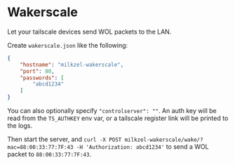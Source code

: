 # Wakerscale

Let your tailscale devices send WOL packets to the LAN.

Create `wakerscale.json` like the following:

```json
{
	"hostname": "milkzel-wakerscale",
	"port": 80,
	"passwords": [
		"abcd1234"
	]
}
```

You can also optionally specify `"controlserver": ""`.
An auth key will be read from the `TS_AUTHKEY` env var, or a tailscale register link will be printed to the logs.

Then start the server, and `curl -X POST milkzel-wakerscale/wake/?mac=88:00:33:77:7F:43 -H 'Authorization: abcd1234'`
to send a WOL packet to `88:00:33:77:7F:43`.